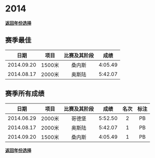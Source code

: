 # 2014

**[返回年份选择](../Results.md)**

## 赛季最佳

|    日期    |  项目  | 比赛及其阶段 |  成绩   |
| :--------: | :----: | :----------: | :-----: |
| 2014.09.20 | 1500米 |    桑内斯    | 4:05.49 |
| 2014.08.17 | 2000米 |    奥斯陆    | 5:42.07 |

## 赛季所有成绩

|    日期    |  项目  | 比赛及其阶段 |  成绩   | 名次 | 标注 |
| :--------: | :----: | :----------: | :-----: | :--: | :--: |
| 2014.06.29 | 2000米 |    哥德堡    | 5:52.50 |  2   |  PB  |
| 2014.08.17 | 2000米 |    奥斯陆    | 5:42.07 |  1   |  PB  |
| 2014.09.20 | 1500米 |    桑内斯    | 4:05.49 |  1   |  PB  |

**[返回年份选择](../Results.md)**


